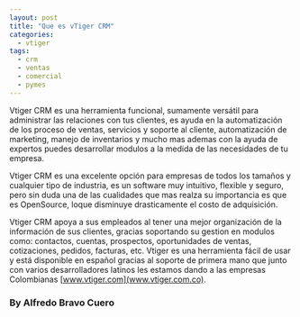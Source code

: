 ```yaml
---
layout: post
title: "Que es vTiger CRM"
categories:
  - vtiger
tags:
  - crm
  - ventas
  - comercial
  - pymes
---
```


Vtiger CRM es una herramienta funcional, sumamente versátil para administrar las relaciones con tus clientes, es ayuda en la automatización de los proceso de ventas, servicios y soporte al cliente, automatización de marketing, manejo de inventarios y mucho mas ademas con la ayuda de expertos puedes desarrollar modulos a la medida de las necesidades de tu empresa.

Vtiger CRM es una excelente opción para empresas de todos los tamaños y cualquier tipo de industria, es un software muy intuitivo, flexible y seguro, pero sin duda una de las cualidades que mas realza su importancia es que es OpenSource, loque disminuye drasticamente el costo de adquisición.

Vtiger CRM apoya a sus empleados al tener una mejor organización de la información de sus clientes, gracias soportando su gestion en modulos como: contactos, cuentas, prospectos, oportunidades de ventas, cotizaciones, pedidos, facturas, etc. Vtiger es una herramienta fácil de usar y está disponible en español gracias al soporte de primera mano que junto con varios desarrolladores latinos les estamos dando a las empresas Colombianas [www.vtiger.com](www.vtiger.com.co).

### By Alfredo Bravo Cuero

